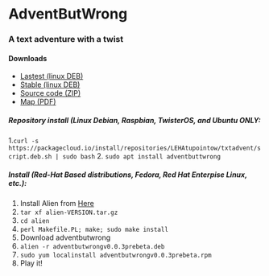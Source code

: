 # AdventButWrong
### A text adventure with a twist
#### Downloads
- [Lastest (linux DEB)](/adventbutwrongv0.0.3prebeta.deb)
- [Stable (linux DEB)](/adventbutwrongv0.0.3prebeta.deb)
- [Source code (ZIP)](https://github.com/leha-code/AdventButWrong/archive/refs/heads/main.zip)
- [Map (PDF)](/AdventButWrong_map.pdf)
##### Repository install (Linux Debian, Raspbian, TwisterOS, and Ubuntu ONLY:
1.`curl -s https://packagecloud.io/install/repositories/LEHAtupointow/txtadvent/script.deb.sh | sudo bash`
2. `sudo apt install adventbuttwrong`
##### Install (Red-Hat Based distributions, Fedora, Red Hat Enterpise Linux, etc.):
1. Install Alien from [Here](http://ftp.de.debian.org/debian/pool/main/a/alien/)
2. `tar xf alien-VERSION.tar.gz`
3. `cd alien`
4. `perl Makefile.PL; make; sudo make install`
5. Download adventbutwrong
6. `alien -r adventbutwrongv0.0.3prebeta.deb`
7. `sudo yum localinstall adventbutwrongv0.0.3prebeta.rpm`
8. Play it!
